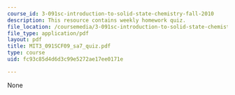 ```yaml
---
course_id: 3-091sc-introduction-to-solid-state-chemistry-fall-2010
description: This resource contains weekly homework quiz.
file_location: /coursemedia/3-091sc-introduction-to-solid-state-chemistry-fall-2010/fc93c85d4d6d3c99e5272ae17ee0171e_MIT3_091SCF09_sa7_quiz.pdf
file_type: application/pdf
layout: pdf
title: MIT3_091SCF09_sa7_quiz.pdf
type: course
uid: fc93c85d4d6d3c99e5272ae17ee0171e

---
```

None
